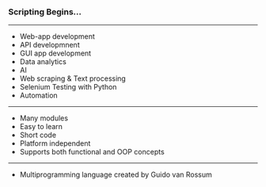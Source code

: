 ### Scripting Begins...

---

- Web-app development
- API developmnent
- GUI app development
- Data analytics
- AI
- Web scraping & Text processing
- Selenium Testing with Python
- Automation

---

- Many modules
- Easy to learn
- Short code
- Platform independent
- Supports both functional and OOP concepts

---

- Multiprogramming language created by Guido van Rossum
